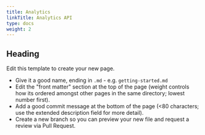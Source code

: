 ```yaml
---
title: Analytics
linkTitle: Analytics API
type: docs
weight: 2
---
```


## Heading

Edit this template to create your new page.

- Give it a good name, ending in `.md` - e.g. `getting-started.md`
- Edit the "front matter" section at the top of the page (weight controls how
  its ordered amongst other pages in the same directory; lowest number first).
- Add a good commit message at the bottom of the page (<80 characters; use the
  extended description field for more detail).
- Create a new branch so you can preview your new file and request a review via
  Pull Request.
